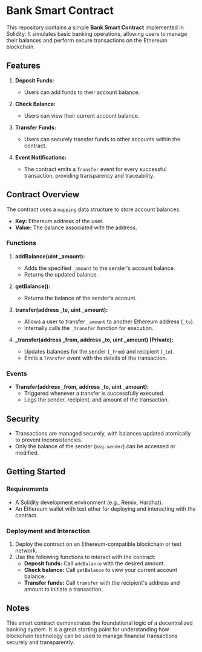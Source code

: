 # Bank Smart Contract  

This repository contains a simple **Bank Smart Contract** implemented in Solidity. It simulates basic banking operations, allowing users to manage their balances and perform secure transactions on the Ethereum blockchain.  

## Features  

1. **Deposit Funds:**  
   - Users can add funds to their account balance.  

2. **Check Balance:**  
   - Users can view their current account balance.  

3. **Transfer Funds:**  
   - Users can securely transfer funds to other accounts within the contract.  

4. **Event Notifications:**  
   - The contract emits a `Transfer` event for every successful transaction, providing transparency and traceability.  

## Contract Overview  

The contract uses a `mapping` data structure to store account balances:  
- **Key:** Ethereum address of the user.  
- **Value:** The balance associated with the address.  

### Functions  

1. **addBalance(uint _amount):**  
   - Adds the specified `_amount` to the sender's account balance.  
   - Returns the updated balance.  

2. **getBalance():**  
   - Returns the balance of the sender's account.  

3. **transfer(address _to, uint _amount):**  
   - Allows a user to transfer `_amount` to another Ethereum address (`_to`).  
   - Internally calls the `_transfer` function for execution.  

4. **_transfer(address _from, address _to, uint _amount) (Private):**  
   - Updates balances for the sender (`_from`) and recipient (`_to`).  
   - Emits a `Transfer` event with the details of the transaction.  

### Events  

- **Transfer(address _from, address _to, uint _amount):**  
   - Triggered whenever a transfer is successfully executed.  
   - Logs the sender, recipient, and amount of the transaction.  

## Security  

- Transactions are managed securely, with balances updated atomically to prevent inconsistencies.  
- Only the balance of the sender (`msg.sender`) can be accessed or modified.  

## Getting Started  

### Requirements  

- A Solidity development environment (e.g., Remix, Hardhat).  
- An Ethereum wallet with test ether for deploying and interacting with the contract.  

### Deployment and Interaction  

1. Deploy the contract on an Ethereum-compatible blockchain or test network.  
2. Use the following functions to interact with the contract:  
   - **Deposit funds:** Call `addBalance` with the desired amount.  
   - **Check balance:** Call `getBalance` to view your current account balance.  
   - **Transfer funds:** Call `transfer` with the recipient's address and amount to initiate a transaction.  

## Notes  

This smart contract demonstrates the foundational logic of a decentralized banking system. It is a great starting point for understanding how blockchain technology can be used to manage financial transactions securely and transparently.
